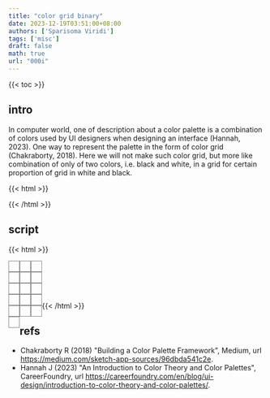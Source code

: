 ```yaml
---
title: "color grid binary"
date: 2023-12-19T03:51:00+08:00
authors: ['Sparisoma Viridi']
tags: ['misc']
draft: false
math: true
url: "000i"
---
```

{{< toc >}}


## intro
In computer world, one of description about a color palette is a combination of colors used by UI designers when designing an interface (Hannah, 2023). One way to represent the palette in the form of color grid (Chakraborty, 2018). Here we will not make such color grid, but more like combination of only of two colors, i.e. black and white, in a grid for certain proportion of grid in white and black.

{{< html >}}
<style>
.gridcontainer {
  height: 80px;
  width: 80px;
  border: 0px solid blue;
}
.grid {
  border: 1px solid #888;
  width: 20px;
  height: 20px;
  float: left;
</style>
{{< /html >}}


## script
{{< html >}}
<div class="gridcontainer" id="gridcontainer">
<div class="grid"></div><div class="grid"></div><div class="grid"></div><div class="grid"></div><div class="grid"></div><div class="grid"></div><div class="grid"></div><div class="grid"></div><div class="grid"></div><div class="grid"></div><div class="grid"></div><div class="grid"></div><div class="grid"></div><div class="grid"></div><div class="grid"></div><div class="grid"></div>
</div>
{{< /html >}}



## refs
+  Chakraborty R (2018) "Building a Color Palette Framework", Medium, url https://medium.com/sketch-app-sources/96dbda541c2e.
+ Hannah J (2023) "An Introduction to Color Theory and Color Palettes", CareerFoundry, url https://careerfoundry.com/en/blog/ui-design/introduction-to-color-theory-and-color-palettes/.

